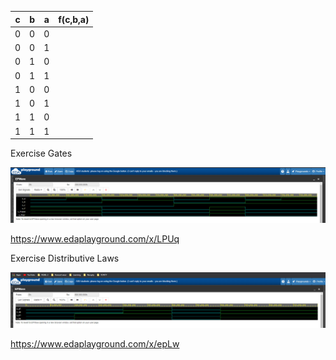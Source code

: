 | **c** | **b** |**a** | **f(c,b,a)** |
| :-: | :-: | :-: | :-: |
| 0 | 0 | 0 | |
| 0 | 0 | 1 | |
| 0 | 1 | 0 | |
| 0 | 1 | 1 | |
| 1 | 0 | 0 | |
| 1 | 0 | 1 | |
| 1 | 1 | 0 | |
| 1 | 1 | 1 | |

Exercise Gates

![gates](gates.png)

https://www.edaplayground.com/x/LPUq


Exercise Distributive Laws

![distributiveLaws](distributiveLaws.png)

https://www.edaplayground.com/x/epLw

